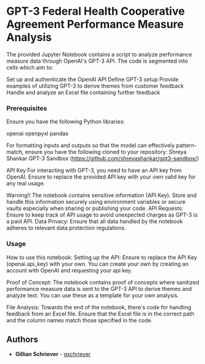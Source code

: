 # GPT-3 Federal Health Cooperative Agreement Performance Measure Analysis

The provided Jupyter Notebook contains a script to analyze performance measure data through OpenAI's GPT-3 API. The code is segmented into cells which aim to:

Set up and authenticate the OpenAI API
Define GPT-3 setup
Provide examples of utilizing GPT-3 to derive themes from customer feedback
Handle and analyze an Excel file containing further feedback

### Prerequisites

Ensure you have the following Python libraries:

openai
openpyxl
pandas

For formatting inputs and outputs so that the model can effectively pattern-match, ensure you have the following cloned to your repository: Shreya Shankar GPT-3 Sandbox (https://github.com/shreyashankar/gpt3-sandbox/)

API Key
For interacting with GPT-3, you need to have an API key from OpenAI. Ensure to replace the provided API key with your own valid key for any real usage.

Warning!!
The notebook contains sensitive information (API Key).  Store and handle this information securely using environment variables or secure vaults especially when sharing or publishing your code.
API Requests: Ensure to keep track of API usage to avoid unexpected charges as GPT-3 is a paid API.
Data Privacy: Ensure that all data handled by the notebook adheres to relevant data protection regulations.

### Usage

How to use this notebook:
Setting up the API: Ensure to replace the API Key (openai.api_key) with your own. You can create your own by creating an account with OpenAI and requesting your api key. 

Proof of Concept: The notebook contains proof of concepts where sanitized performance measure data is sent to the GPT-3 API to derive themes and analyze text. You can use these as a template for your own analysis.

File Analysis: Towards the end of the notebook, there's code for handling feedback from an Excel file. Ensure that the Excel file is in the correct path and the column names match those specified in the code.

## Authors

* **Gillian Schriever** - [gschriever](https://github.com/gschriever)

